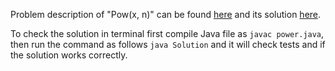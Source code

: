 Problem description of "Pow(x, n)" can be found [here](https://leetcode.com/problems/powx-n/) and its solution [here](https://github.com/aurimas13/Solutions-To-Problems/blob/main/LeetCode/Java%20Solutions/Pow(x%2C%20n)/power.java).

To check the solution in terminal first compile Java file as `javac power.java`, then run the command as follows `java Solution` and it will check tests and if the solution works correctly.
